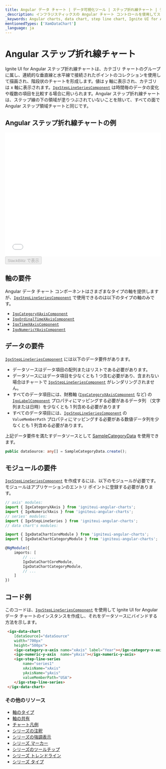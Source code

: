 ```yaml
---
title: Angular データ チャート | データ可視化ツール | ステップ折れ線チャート | データ バインディング | インフラジスティックス
_description: インフラジスティックスの Angular チャート コントロールを使用してステップ折れ線チャートを作成します。Ignite UI for Angular グラフ タイプについて説明します。
_keywords: Angular charts, data chart, step line chart, Ignite UI for Angular, Infragistics, Angular チャート, データ チャート, ステップ折れ線チャート, インフラジスティックス
mentionedTypes: ['XamDataChart']
_language: ja
---
```


# Angular ステップ折れ線チャート

Ignite UI for Angular ステップ折れ線チャートは、カテゴリ チャートのグループに属し、連続的な垂直線と水平線で接続されたポイントのコレクションを使用して描画され、階段状のチャートを形成します。値は y 軸に表示され、カテゴリは x 軸に表示されます。[`IgxStepLineSeriesComponent`]({environment:dvApiBaseUrl}/products/ignite-ui-angular/api/docs/typescript/latest/classes/igxsteplineseriescomponent.html) は時間毎のデータの変化や複数の項目を比較する場合に用いられます。Angular ステップ折れ線チャートは、ステップ線の下の領域が塗りつぶされていないことを除いて、すべての面で Angular ステップ領域チャートと同じです。

## Angular ステップ折れ線チャートの例

<div class="sample-container loading" style="height: 400px">
    <iframe id="data-chart-type-category-series-iframe" src='{environment:dvDemosBaseUrl}/charts/data-chart-type-category-step-line-series' width="100%" height="100%" seamless frameBorder="0" onload="onXPlatSampleIframeContentLoaded(this);" alt="Angular ステップ折れ線チャートの例"></iframe>
</div>
<div>
    <button data-localize="stackblitz" disabled class="stackblitz-btn" data-iframe-id="data-chart-type-category-series-iframe" data-demos-base-url="{environment:dvDemosBaseUrl}">StackBlitz で表示
    </button>


</div>

<div class="divider--half"></div>

## 軸の要件

Angular データ チャート コンポーネントはさまざまなタイプの軸を提供しますが、[`IgxStepLineSeriesComponent`]({environment:dvApiBaseUrl}/products/ignite-ui-angular/api/docs/typescript/latest/classes/igxsteplineseriescomponent.html) で使用できるのは以下のタイプの軸のみです。

-   [`IgxCategoryXAxisComponent`]({environment:dvApiBaseUrl}/products/ignite-ui-angular/api/docs/typescript/latest/classes/igxcategoryxaxiscomponent.html)
-   [`IgxOrdinalTimeXAxisComponent`]({environment:dvApiBaseUrl}/products/ignite-ui-angular/api/docs/typescript/latest/classes/igxordinaltimexaxiscomponent.html)
-   [`IgxTimeXAxisComponent`]({environment:dvApiBaseUrl}/products/ignite-ui-angular/api/docs/typescript/latest/classes/igxtimexaxiscomponent.html)
-   [`IgxNumericYAxisComponent`]({environment:dvApiBaseUrl}/products/ignite-ui-angular/api/docs/typescript/latest/classes/igxnumericyaxiscomponent.html)

## データの要件

[`IgxStepLineSeriesComponent`]({environment:dvApiBaseUrl}/products/ignite-ui-angular/api/docs/typescript/latest/classes/igxsteplineseriescomponent.html) には以下のデータ要件があります。

-   データソースはデータ項目の配列またはリストである必要があります。
-   データソースにはデータ項目を少なくとも 1 つ含む必要があり、含まれない場合はチャートで [`IgxStepLineSeriesComponent`]({environment:dvApiBaseUrl}/products/ignite-ui-angular/api/docs/typescript/latest/classes/igxsteplineseriescomponent.html) がレンダリングされません。
-   すべてのデータ項目には、財務軸 ([`IgxCategoryXAxisComponent`]({environment:dvApiBaseUrl}/products/ignite-ui-angular/api/docs/typescript/latest/classes/igxcategoryxaxiscomponent.html) など) の [`IgxLabelComponent`]({environment:dvApiBaseUrl}/products/ignite-ui-angular/api/docs/typescript/latest/classes/igxlabelcomponent.html) プロパティにマッピングする必要があるデータ列 （文字列または日時）を少なくとも 1 列含める必要があります
-   すべてのデータ項目には、[`IgxStepLineSeriesComponent`]({environment:dvApiBaseUrl}/products/ignite-ui-angular/api/docs/typescript/latest/classes/igxsteplineseriescomponent.html) の `ValueMemberPath` プロパティにマッピングする必要がある数値データ列を少なくとも 1 列含める必要があります。

上記データ要件を満たすデータソースとして [SampleCategoryData](data-chart-data-sources-category.md) を使用できます。

```ts
public dataSource: any[] = SampleCategoryData.create();
```

## モジュールの要件

[`IgxStepLineSeriesComponent`]({environment:dvApiBaseUrl}/products/ignite-ui-angular/api/docs/typescript/latest/classes/igxsteplineseriescomponent.html) を作成するには、以下のモジュールが必要です。<!-- Angular, React, WebComponents --> <!-- end: Angular, React, WebComponents --><!-- Blazor -->モジュールはアプリケーションのエントリ ポイントに登録する必要があります。

```ts
// axis' modules:
import { IgxCategoryXAxis } from 'igniteui-angular-charts';
import { IgxNumericYAxis } from 'igniteui-angular-charts';
// series' modules:
import { IgxStepLineSeries } from 'igniteui-angular-charts';
// data chart's modules:

import { IgxDataChartCoreModule } from 'igniteui-angular-charts';
import { IgxDataChartCategoryModule } from 'igniteui-angular-charts';

@NgModule({
    imports: [
        // ...
        IgxDataChartCoreModule,
        IgxDataChartCategoryModule,
        // ...
    ]
})
```

## コード例

このコードは、[`IgxStepLineSeriesComponent`]({environment:dvApiBaseUrl}/products/ignite-ui-angular/api/docs/typescript/latest/classes/igxsteplineseriescomponent.html) を使用して Ignite UI for Angular データ チャートのインスタンスを作成し、それをデータソースにバインドする方法を示します。

```html
 <igx-data-chart
    [dataSource]="dataSource"
    width="700px"
    height="500px">
    <igx-category-x-axis name="xAxis" label="Year"></igx-category-x-axis>
    <igx-numeric-y-axis  name="yAxis"></igx-numeric-y-axis>
    <igx-step-line-series
        name="series1"
        xAxisName="xAxis"
        yAxisName="yAxis"
        valueMemberPath="USA">
    </igx-step-line-series>
 </igx-data-chart>
```

### その他のリソース

-   [軸のタイプ](data-chart-axis-types.md)
-   [軸の共有](data-chart-axis-sharing.md)
-   [チャート凡例](data-chart-legends.md)
-   [シリーズの注釈](data-chart-series-annotations.md)
-   [シリーズの強調表示](data-chart-series-highlighting.md)
-   [シリーズ マーカー](data-chart-series-markers.md)
-   [シリーズのツールチップ](data-chart-series-tooltips.md)
-   [シリーズ トレンドライン](data-chart-series-trendlines.md)
-   [シリーズ タイプ](data-chart-series-types.md)
